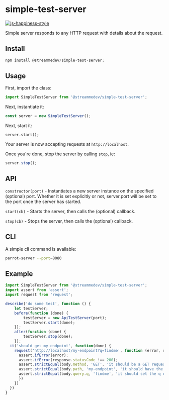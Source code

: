 # simple-test-server
[![js-happiness-style](https://img.shields.io/badge/code%20style-happiness-brightgreen.svg)](https://github.com/JedWatson/happiness)

Simple server responds to any HTTP request with details about the request.

## Install
```javascript
npm install @streammedev/simple-test-server;
```

## Usage
First, import the class:
```javascript
import SimpleTestServer from '@streammedev/simple-test-server';
```
Next, instantiate it:
```javascript
const server = new SimpleTestServer();
```
Next, start it:
```
server.start();
```
Your server is now accepting requests at `http://localhost`.

Once you're done, stop the server by calling `stop`, ie:

```javascript
server.stop();  
```

## API
`constructor(port)` - Instantiates a new server instance on the specified (optional) port. Whether it is set explicitly or not, server.port will be set to the port once the server has started.

`start(cb)` - Starts the server, then calls the (optional) callback.

`stop(cb)` - Stops the server, then calls the (optional) callback.

## CLI
A simple cli command is available:

```bash
parrot-server --port=8080
```

## Example
```javascript
import SimpleTestServer from '@streammedev/simple-test-server';
import assert from 'assert';
import request from 'request';

describe('do some test', function () {
	let testServer;
	before(function (done) {
		testServer = new ApiTestServer(port);
		testServer.start(done);
	});
	after(function (done) {
		testServer.stop(done);
	});
  it('should get my endpoint', function(done) {
    request('http://localhost/my-endpoint?q=findme', function (error, response, body) {
      assert.ifError(error);
      assert.ifError(response.statusCode !== 200);
      assert.strictEqual(body.method, 'GET', 'it should be a GET request');
      assert.strictEqual(body.path, 'my-endpoint', 'it should have the right path');
      assert.strictEqual(body.query.q, 'findme', 'it should set the q query parameter');
      })
    })
  })
}
```
